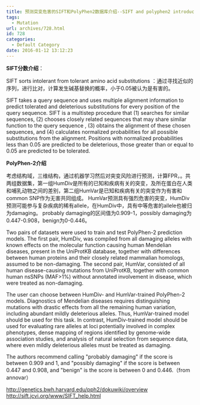 ```yaml
---
title: 预测突变危害的SIFT和PolyPhen2数据库介绍--SIFT and polyphen2 introduction
tags:
  - Mutation
url: archives/728.html
id: 728
categories:
  - Default Category
date: 2016-01-12 13:12:23
---
```



**SIFT分数介绍**：

SIFT sorts intolerant from tolerant amino acid substitutions ：通过寻找近似的序列，进行比对，计算发生碱基替换的概率，小于0.05被认为是有害的。

SIFT takes a query sequence and uses multiple alignment information to predict tolerated and deleterious substitutions for every position of the query sequence. SIFT is a multistep procedure that (1) searches for similar sequences, (2) chooses closely related sequences that may share similar function to the query sequence , (3) obtains the alignment of these chosen sequences, and (4) calculates normalized probabilities for all possible substitutions from the alignment. Positions with normalized probabilities less than 0.05 are predicted to be deleterious, those greater than or equal to 0.05 are predicted to be tolerated. 

**PolyPhen-2介绍**

考虑结构域，三维结构，通过机器学习然后对突变风险进行预测，计算FPR，。共两组数据集，第一组HumDiv是所有的已知和疾病有关的突变，及所在蛋白在人类和哺乳动物之间的差别，第二组HumVar是已知和疾病有关的突变作为有害和common SNP作为无害共同组成。
HumVar预测具有强烈危害的突变，HumDiv预测可能参与复杂疾病的稀有allele，在HumDiv中，具有中等危害的allele也被归为damaging。
probably damaging的区间值为0.909-1，possibly damaging为0.447-0.908，benign为0-0.446。

Two pairs of datasets were used to train and test PolyPhen-2 prediction models. The first pair, HumDiv, was compiled from all damaging alleles with known effects on the molecular function causing human Mendelian diseases, present in the UniProtKB database, together with differences between human proteins and their closely related mammalian homologs, assumed to be non-damaging. The second pair, HumVar, consisted of all human disease-causing mutations from UniProtKB, together with common human nsSNPs (MAF>1%) without annotated involvement in disease, which were treated as non-damaging.

The user can choose between HumDiv- and HumVar-trained PolyPhen-2 models. Diagnostics of Mendelian diseases requires distinguishing mutations with drastic effects from all the remaining human variation, including abundant mildly deleterious alleles. Thus, HumVar-trained model should be used for this task. In contrast, HumDiv-trained model should be used for evaluating rare alleles at loci potentially involved in complex phenotypes, dense mapping of regions identified by genome-wide association studies, and analysis of natural selection from sequence data, where even mildly deleterious alleles must be treated as damaging.

The authors recommend calling "probably damaging" if the score is between 0.909 and 1, and "possibly damaging" if the score is between 0.447 and 0.908, and "benign" is the score is between 0 and 0.446.（from annovar）

http://genetics.bwh.harvard.edu/pph2/dokuwiki/overview
http://sift.jcvi.org/www/SIFT_help.html